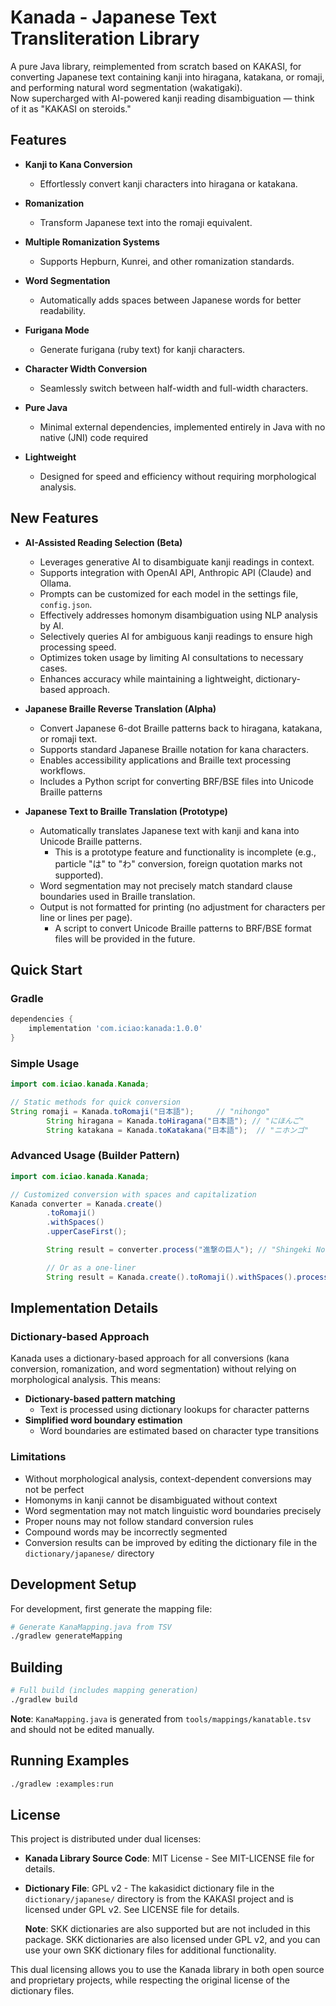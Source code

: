 # Kanada - Japanese Text Transliteration Library

A pure Java library, reimplemented from scratch based on KAKASI, for converting Japanese text containing kanji into
hiragana, katakana, or romaji, and performing natural word segmentation (wakatigaki).  
Now supercharged with AI-powered kanji reading disambiguation — think of it as "KAKASI on steroids."

## Features

- **Kanji to Kana Conversion**
    - Effortlessly convert kanji characters into hiragana or katakana.

- **Romanization**
    - Transform Japanese text into the romaji equivalent.

- **Multiple Romanization Systems**
    - Supports Hepburn, Kunrei, and other romanization standards.

- **Word Segmentation**
    - Automatically adds spaces between Japanese words for better readability.

- **Furigana Mode**
    - Generate furigana (ruby text) for kanji characters.

- **Character Width Conversion**
    - Seamlessly switch between half-width and full-width characters.

- **Pure Java**
    - Minimal external dependencies, implemented entirely in Java with no native (JNI) code required

- **Lightweight**
    - Designed for speed and efficiency without requiring morphological analysis.

## New Features

- **AI-Assisted Reading Selection (Beta)**
    - Leverages generative AI to disambiguate kanji readings in context.
    - Supports integration with OpenAI API, Anthropic API (Claude) and Ollama.
    - Prompts can be customized for each model in the settings file, `config.json`.
    - Effectively addresses homonym disambiguation using NLP analysis by AI.
    - Selectively queries AI for ambiguous kanji readings to ensure high processing speed.
    - Optimizes token usage by limiting AI consultations to necessary cases.
    - Enhances accuracy while maintaining a lightweight, dictionary-based approach.


- **Japanese Braille Reverse Translation (Alpha)**
    - Convert Japanese 6-dot Braille patterns back to hiragana, katakana, or romaji text.
    - Supports standard Japanese Braille notation for kana characters.
    - Enables accessibility applications and Braille text processing workflows.
    - Includes a Python script for converting BRF/BSE files into Unicode Braille patterns


- **Japanese Text to Braille Translation (Prototype)**
    - Automatically translates Japanese text with kanji and kana into Unicode Braille patterns.
        - This is a prototype feature and functionality is incomplete (e.g., particle "は" to "わ" conversion, foreign
          quotation marks not supported).
    - Word segmentation may not precisely match standard clause boundaries used in Braille translation.
    - Output is not formatted for printing (no adjustment for characters per line or lines per page).
        - A script to convert Unicode Braille patterns to BRF/BSE format files will be provided in the future.

## Quick Start

### Gradle

```gradle
dependencies {
    implementation 'com.iciao:kanada:1.0.0'
}
```

### Simple Usage

```java
import com.iciao.kanada.Kanada;

// Static methods for quick conversion
String romaji = Kanada.toRomaji("日本語");     // "nihongo"
        String hiragana = Kanada.toHiragana("日本語"); // "にほんご"
        String katakana = Kanada.toKatakana("日本語");  // "ニホンゴ"
```

### Advanced Usage (Builder Pattern)

```java
import com.iciao.kanada.Kanada;

// Customized conversion with spaces and capitalization
Kanada converter = Kanada.create()
        .toRomaji()
        .withSpaces()
        .upperCaseFirst();

        String result = converter.process("進撃の巨人"); // "Shingeki No Kyojin"

        // Or as a one-liner
        String result = Kanada.create().toRomaji().withSpaces().process("進撃の巨人");
```

## Implementation Details

### Dictionary-based Approach

Kanada uses a dictionary-based approach for all conversions (kana conversion, romanization, and word segmentation)
without relying on morphological analysis. This means:

- **Dictionary-based pattern matching**
    - Text is processed using dictionary lookups for character patterns
- **Simplified word boundary estimation**
    - Word boundaries are estimated based on character type transitions

### Limitations

- Without morphological analysis, context-dependent conversions may not be perfect
- Homonyms in kanji cannot be disambiguated without context
- Word segmentation may not match linguistic word boundaries precisely
- Proper nouns may not follow standard conversion rules
- Compound words may be incorrectly segmented
- Conversion results can be improved by editing the dictionary file in the `dictionary/japanese/` directory

## Development Setup

For development, first generate the mapping file:

```bash
# Generate KanaMapping.java from TSV
./gradlew generateMapping
```

## Building

```bash
# Full build (includes mapping generation)
./gradlew build
```

**Note**: `KanaMapping.java` is generated from `tools/mappings/kanatable.tsv` and should not be edited manually.

## Running Examples

```bash
./gradlew :examples:run
```

## License

This project is distributed under dual licenses:

- **Kanada Library Source Code**: MIT License - See MIT-LICENSE file for details.
- **Dictionary File**: GPL v2 - The kakasidict dictionary file in the `dictionary/japanese/` directory is from the
  KAKASI project and is licensed under GPL v2. See LICENSE file for details.

  **Note**: SKK dictionaries are also supported but are not included in this package. SKK dictionaries are also licensed
  under GPL v2, and you can use your own SKK dictionary files for additional functionality.

This dual licensing allows you to use the Kanada library in both open source and proprietary projects, while respecting
the original license of the dictionary files.
